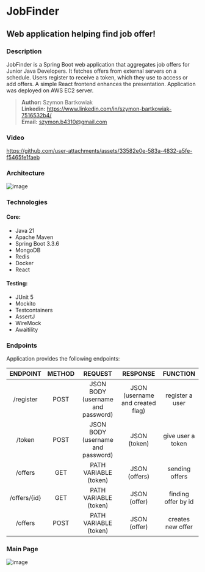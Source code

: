 # JobFinder
## Web application helping find job offer!

### Description
JobFinder is a Spring Boot web application that aggregates job offers for Junior Java Developers. It fetches offers from external servers on a schedule. Users register to receive a token, which they use to access or add offers. A simple React frontend enhances the presentation. Application was deployed on AWS EC2 server.

> **Author:**  Szymon Bartkowiak <br>
> **Linkedin:** https://www.linkedin.com/in/szymon-bartkowiak-7516532b4/  <br>
> **Email:** szymon.b4310@gmail.com



### Video


https://github.com/user-attachments/assets/33582e0e-583a-4832-a5fe-f5465fe1faeb





### Architecture
![image](https://github.com/user-attachments/assets/25a41acb-b898-4048-a557-80c09e6a8bdc)



### Technologies

#### Core:
- Java 21  
- Apache Maven  
- Spring Boot 3.3.6  
- MongoDB  
- Redis  
- Docker  
- React  

#### Testing:
- JUnit 5   
- Mockito   
- Testcontainers  
- AssertJ  
- WireMock   
- Awaitility   

### Endpoints

Application provides the following endpoints:  

|   ENDPOINT   | METHOD |              REQUEST              |             RESPONSE             |      FUNCTION       |
|:------------:|:------:|:---------------------------------:|:--------------------------------:|:-------------------:|
|  /register   |  POST  | JSON BODY (username and password) | JSON (username and created flag) |   register a user   |
|    /token    |  POST  | JSON BODY (username and password) |           JSON (token)           |  give user a token  |
|   /offers    |  GET   |       PATH VARIABLE (token)       |          JSON (offers)           |   sending offers    |
| /offers/{id} |  GET   |       PATH VARIABLE (token)       |           JSON (offer)           | finding offer by id |
|   /offers    |  POST  |       PATH VARIABLE (token)       |           JSON (offer)           |  creates new offer  |


### Main Page
  ![image](https://github.com/user-attachments/assets/45a4a87b-a64e-4e99-9331-1dd5517f00ca)
  
  


















